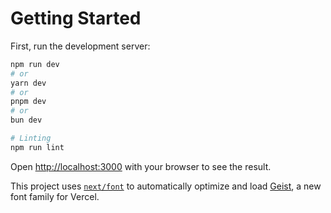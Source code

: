 # Getting Started

First, run the development server:

```bash
npm run dev
# or
yarn dev
# or
pnpm dev
# or
bun dev
```

```bash
# Linting
npm run lint
```

Open [http://localhost:3000](http://localhost:3000) with your browser to see the result.

This project uses [`next/font`](https://nextjs.org/docs/app/building-your-application/optimizing/fonts) to automatically optimize and load [Geist](https://vercel.com/font), a new font family for Vercel.
